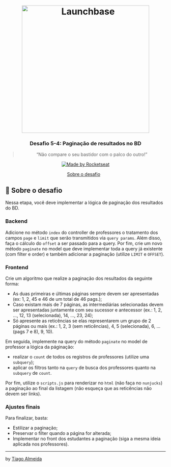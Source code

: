 <h1 align="center">
    <img alt="Launchbase" src="https://storage.googleapis.com/golden-wind/bootcamp-launchbase/logo.png" width="400px" />
</h1>

<h3 align="center">
  Desafio 5-4: Paginação de resultados no BD
</h3>

<blockquote align="center">“Não compare o seu bastidor com o palco do outro!”</blockquote>

<p align="center">

  <a href="https://rocketseat.com.br">
    <img alt="Made by Rocketseat" src="https://img.shields.io/badge/made%20by-Rocketseat-%23F8952D">
  </a>

</p>

<p align="center">
  <a href="#rocket-sobre-o-desafio">Sobre o desafio</a>&nbsp;&nbsp;&nbsp;
</p>

## :rocket: Sobre o desafio

Nessa etapa, você deve implementar a lógica de paginação dos resultados do BD.

### Backend

Adicione no método `index` do controller de professores o tratamento dos campos `page` e `limit` que serão transmitidos via `query params`. Além disso, faça o cálculo do `offset` a ser passado para a query. Por fim, crie um novo método `paginate` no model que deve implementar toda a query já existente (com filter e order) e também adicionar a paginação (utilize `LIMIT` e `OFFSET`).

### Frontend

Crie um algoritmo que realize a paginação dos resultados da seguinte forma:

- As duas primeiras e últimas páginas sempre devem ser apresentadas (ex: 1, 2, 45 e 46 de um total de 46 pags.);
- Caso existam mais de 7 páginas, as intermediárias selecionadas devem ser apresentadas juntamente com seu sucessor e antecessor (ex.: 1, 2, ..., 12, 13 (selecionada), 14, ..., 23, 24);
- Só apresente as reticências se elas representarem um grupo de 2 páginas ou mais (ex.: 1, 2, 3 (sem reticências), 4, 5 (selecionada), 6, ...(pags 7 e 8), 9, 10).

Em seguida, implemente na query do método `paginate` no model de professor a lógica da páginação:

- realizar o `count` de todos os registros de professores (utilize uma `subquery`);
- aplicar os filtros tanto na `query` de busca dos professores quanto na `subquery` de `count`.

Por fim, utilize o `scripts.js` para renderizar no `html` (não faça no `nunjucks`) a paginação ao final da listagem (não esqueça que as reticências não devem ser links).

### Ajustes finais

Para finalizar, basta:

- Estilizar a paginação;
- Preservar o filter quando a página for alterada;
- Implementar no front dos estudantes a paginação (siga a mesma ideia aplicada nos professores).

---

by [Tiago Almeida](https://linktr.ee/tiagovdaa)

